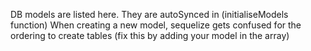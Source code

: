 DB models are listed here. They are autoSynced in [](../../../server.ts) (initialiseModels function)
When creating a new model, sequelize gets confused for the ordering to create tables (fix this by adding your model in the array)
